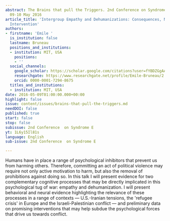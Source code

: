 ```yaml
---
abstract: The Brains that pull the Triggers. 2nd Conference on Syndrome E, Paris IAS,
  09-10 May 2016
article_title: 'Intergroup Empathy and Dehumanizations: Consequences, Neural Basis,
  Intervention'
authors:
- firstname: 'Emile '
  is_institution: false
  lastname: Bruneau
  positions_and_institutions:
  - institution: MIT, USA
    positions:
    - ''
  social_channels:
    google_scholar: https://scholar.google.com/citations?user=fYBDZGgAAAAJ&hl=en
    researchgate: https://www.researchgate.net/profile/Emile-Bruneau/2
    orcid: 0000-0001-7294-8675
  titles_and_institutions:
  - institution: MIT, USA
date: 2016-05-09T01:00:00.000+00:00
highlight: false
issue: content/issues/brains-that-pull-the-triggers.md
needDOI: false
published: true
start: false
stop: false
subissue: 2nd Conference  on Syndrome E
yt: 1L6y15Il81s
language: English
sub-issue: 2nd Conference  on Syndrome E

---
```

Humans have in place a range of psychological inhibitors that prevent us from harming others. Therefore, committing an act of political violence may require not only active motivation to harm, but also the removal of prohibitions against doing so. In this talk I will present evidence for two complementary cognitive processes that may be directly implicated in this psychological tug of war: empathy and dehumanization. I will present behavioral and neural evidence highlighting the relevance of these processes in a range of contexts — U.S.-Iranian tensions, the 'refugee crisis' in Europe and the Israeli-Palestinian conflict — and preliminary data on promising interventions that may help subdue the psychological forces that drive us towards conflict.

<Youtube yt="1L6y15Il81s" caption="Intergroup Empathy and Dehumanizations: Consequences, Neural Basis, Intervention" start="false" stop="false"></Youtube>